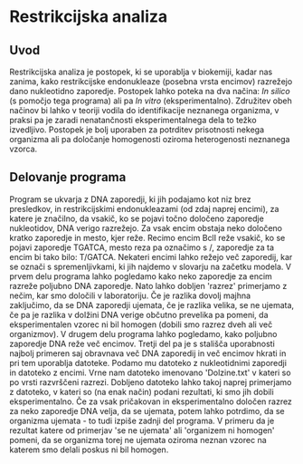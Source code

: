 # Restrikcijska analiza

## Uvod
Restrikcijska analiza je postopek, ki se uporablja v biokemiji, kadar nas zanima, kako restrikcijske endonukleaze (posebna vrsta encimov) razrežejo dano nukleotidno zaporedje. Postopek lahko poteka na dva načina: *In silico* (s pomočjo tega programa) ali pa *In vitro* (eksperimentalno). Združitev obeh načinov bi lahko v teoriji vodila do identifikacije neznanega organizma, v praksi pa je zaradi nenatančnosti eksperimentalnega dela to težko izvedljivo. Postopek je bolj uporaben za potrditev prisotnosti nekega organizma ali pa določanje homogenosti oziroma heterogenosti neznanega vzorca.

## Delovanje programa
Program se ukvarja z DNA zaporedji, ki jih podajamo kot niz brez presledkov, in restrikcijskimi endonukleazami (od zdaj naprej encimi), za katere je značilno, da vsakič, ko se pojavi točno določeno zaporedje nukleotidov, DNA verigo razrežejo. Za vsak encim obstaja neko določeno kratko zaporedje in mesto, kjer reže. Recimo encim BclI reže vsakič, ko se pojavi zaporedje TGATCA, mesto reza pa označimo s /, zaporedje za ta encim bi tako bilo: T/GATCA. Nekateri encimi lahko režejo več zaporedij, kar se označi s spremenljivkami, ki jih najdemo v slovarju na začetku modela. 
V prvem delu programa lahko pogledamo kako neko zaporedje za encim razreže poljubno DNA zaporedje. Nato lahko dobljen 'razrez' primerjamo z nečim, kar smo določili v laboratoriju. Če je razlika dovolj majhna zaključimo, da se DNA zaporedji ujemata, če je razlika velika, se ne ujemata, če pa je razlika v dolžini DNA verige občutno prevelika pa pomeni, da eksperimentalen vzorec ni bil homogen (dobili smo razrez dveh ali več organizmov).
V drugem delu programa lahko pogledamo, kako poljubno zaporedje DNA reže več encimov.
Tretji del pa je s stališča uporabnosti najbolj primeren saj obravnava več DNA zaporedij in več encimov hkrati in pri tem uporablja datoteke. Podamo mu datoteko z nukleotidnimi zaporedji in datoteko z encimi. Vrne nam datoteko imenovano 'Dolzine.txt' v kateri so po vrsti razvrščeni razrezi. Dobljeno datoteko lahko takoj naprej primerjamo z datoteko, v kateri so (na enak način) podani rezultati, ki smo jih dobili eksperimentalno. Če za vsak pričakovan in eksperimentalno določen razrez za neko zaporedje DNA velja, da se ujemata, potem lahko potrdimo, da se organizma ujemata - to tudi izpiše zadnji del programa. V primeru da je rezultat katere od primerjav 'se ne ujemata' ali 'organizem ni homogen' pomeni, da se organizma torej ne ujemata oziroma neznan vzorec na katerem smo delali poskus ni bil homogen. 
